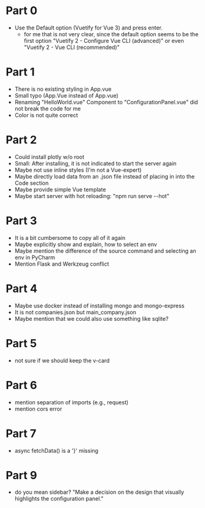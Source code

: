 # Part 0
- Use the Default option (Vuetify for Vue 3) and press enter.
  - for me that is not very clear, since the default option seems to be the first option "Vuetify 2 - Configure Vue CLI (advanced)" or even "Vuetify 2 - Vue CLI (recommended)"

# Part 1
- There is no existing styling in App.vue
- Small typo (App.Vue instead of App.vue)
- Renaming "HelloWorld.vue" Component to "ConfigurationPanel.vue" did not break the code for me
- Color is not quite correct

# Part 2
- Could install plotly w/o root
- Small: After installing, it is not indicated to start the server again
- Maybe not use inline styles (I'm not a Vue-expert)
- Maybe directly load data from an .json file instead of placing in into the Code section
- Maybe provide simple Vue template
- Maybe start server with hot reloading: "npm run serve --hot"

# Part 3
- It is a bit cumbersome to copy all of it again
- Maybe explicitly show and explain, how to select an env
- Maybe mention the difference of the source command and selecting an env in PyCharm
- Mention Flask and Werkzeug conflict

# Part 4
- Maybe use docker instead of installing mongo and mongo-express
- It is not companies.json but main_company.json
- Maybe mention that we could also use something like sqlite?

# Part 5
- not sure if we should keep the v-card

# Part 6
- mention separation of imports (e.g., request)
- mention cors error

# Part 7
- async fetchData() is a '}' missing

# Part 9
- do you mean sidebar? "Make a decision on the design that visually highlights the configuration panel."